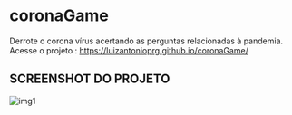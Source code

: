 # coronaGame
Derrote o corona vírus acertando as perguntas relacionadas à pandemia.
Acesse o projeto : https://luizantonioprg.github.io/coronaGame/
## SCREENSHOT DO PROJETO
![img1](https://user-images.githubusercontent.com/43731038/107120970-962aa300-686e-11eb-82bd-0278304b75df.png)
